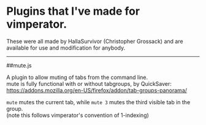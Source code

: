 # Plugins that I've made for vimperator.

These were all made by HallaSurvivor (Christopher Grossack) and are available for use and modification for anybody.

---

##mute.js

A plugin to allow muting of tabs from the command line. <br>
mute is fully functional with or without tabgroups, by QuickSaver: <br>
https://addons.mozilla.org/en-US/firefox/addon/tab-groups-panorama/

`mute` mutes the current tab, while `mute 3` mutes the third visible tab in the group. <br>
(note this follows vimperator's convention of 1-indexing)
